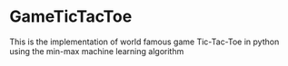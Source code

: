 # GameTicTacToe
This is the implementation of world famous game Tic-Tac-Toe in python using the min-max  machine learning algorithm
